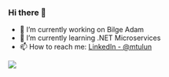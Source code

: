 ### Hi there 👋

- 🔭 I’m currently working on Bilge Adam
- 🌱 I’m currently learning .NET Microservices
- 📫 How to reach me: [LinkedIn - @mtulun](https://www.linkedin.com/in/mtulun/)
<!--
**mtulun/mtulun** is a ✨ _special_ ✨ repository because its `README.md` (this file) appears on your GitHub profile.

Here are some ideas to get you started:


- 👯 I’m looking to collaborate on ...
- 🤔 I’m looking for help with ...
- 💬 Ask me about ...

- 😄 Pronouns: ...
- ⚡ Fun fact: ...
-->
<img src="https://github-readme-stats.vercel.app/api?username=mtulun&&show_icons=true&title_color=ffffff&icon_color=bb2acf&text_color=daf7dc&bg_color=151515"/>
